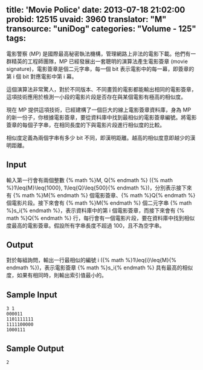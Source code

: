 title: 'Movie Police'
date: 2013-07-18 21:02:00
probid: 12515
uvaid: 3960
translator: "M"
transource: "uniDog"
categories: "Volume - 125"
tags:
---

電影警察 (MP) 是國際最高秘密執法機構，管理網路上非法的電影下載。他們有一群精英的工程師團隊，MP 已經發展出一套聰明的演算法產生電影簽章 (movie signature)，電影簽章是個二元字串，每一個 bit 表示電影中的每一幕，即簽章的第 i 個 bit 對應電影中第 i 幕。

這個演算法非常驚人，對於不同版本、不同畫質的電影都能輸出相同的電影簽章， 這項技術應用於檢測一小段的電影片段是否存在與某個電影有極高的相似度。

現在 MP 提供這項技術，已經建構了一個巨大的線上電影簽章資料庫，身為 MP 的新一份子，你根據電影簽章，要從資料庫中找到最相似的電影簽章編號。將電影簽章的每個子字串，在相同長度的下與電影片段進行相似度的比較。

相似度定義為兩個字串有多少 bit 不同，即漢明距離。越高的相似度意即越少的漢明距離。

<!-- more -->

## Input ##

輸入第一行會有兩個整數 {% math %}M, Q{% endmath %} ({% math %}1\leq{M}\leq{1000}, 1\leq{Q}\leq{500}{% endmath %})，分別表示接下來有 {% math %}M{% endmath %} 個電影簽章、{% math %}Q{% endmath %} 個電影片段。接下來會有 {% math %}M{% endmath %} 個二元字串 {% math %}s_i{% endmath %}，表示資料庫中的第 i 個電影簽章，而接下來會有 {% math %}Q{% endmath %} 行，每行會有一個電影片段，要在資料庫中找到相似度最高的電影簽章。假設所有字串長度不超過 100，且不為空字串。

## Output ##

對於每組詢問，輸出一行最相似的編號 i ({% math %}1\leq{i}\leq{M}{% endmath %})，表示電影簽章 {% math %}s_i{% endmath %} 具有最高的相似度，如果有相同時，則輸出索引值最小的。

## Sample Input ##

	3 1
	000011
	1101111111
	1111100000
	1000111

## Sample Output ##

	2